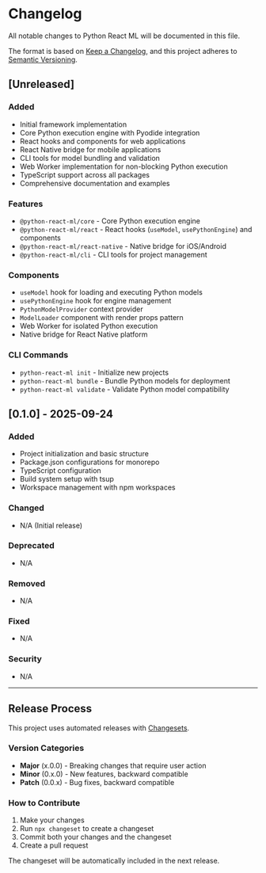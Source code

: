 # Changelog

All notable changes to Python React ML will be documented in this file.

The format is based on [Keep a Changelog](https://keepachangelog.com/en/1.0.0/),
and this project adheres to [Semantic Versioning](https://semver.org/spec/v2.0.0.html).

## [Unreleased]

### Added
- Initial framework implementation
- Core Python execution engine with Pyodide integration
- React hooks and components for web applications
- React Native bridge for mobile applications
- CLI tools for model bundling and validation
- Web Worker implementation for non-blocking Python execution
- TypeScript support across all packages
- Comprehensive documentation and examples

### Features
- `@python-react-ml/core` - Core Python execution engine
- `@python-react-ml/react` - React hooks (`useModel`, `usePythonEngine`) and components
- `@python-react-ml/react-native` - Native bridge for iOS/Android
- `@python-react-ml/cli` - CLI tools for project management

### Components
- `useModel` hook for loading and executing Python models
- `usePythonEngine` hook for engine management
- `PythonModelProvider` context provider
- `ModelLoader` component with render props pattern
- Web Worker for isolated Python execution
- Native bridge for React Native platform

### CLI Commands
- `python-react-ml init` - Initialize new projects
- `python-react-ml bundle` - Bundle Python models for deployment
- `python-react-ml validate` - Validate Python model compatibility

## [0.1.0] - 2025-09-24

### Added
- Project initialization and basic structure
- Package.json configurations for monorepo
- TypeScript configuration
- Build system setup with tsup
- Workspace management with npm workspaces

### Changed
- N/A (Initial release)

### Deprecated
- N/A

### Removed
- N/A

### Fixed
- N/A

### Security
- N/A

---

## Release Process

This project uses automated releases with [Changesets](https://github.com/changesets/changesets).

### Version Categories

- **Major** (x.0.0) - Breaking changes that require user action
- **Minor** (0.x.0) - New features, backward compatible
- **Patch** (0.0.x) - Bug fixes, backward compatible

### How to Contribute

1. Make your changes
2. Run `npx changeset` to create a changeset
3. Commit both your changes and the changeset
4. Create a pull request

The changeset will be automatically included in the next release.